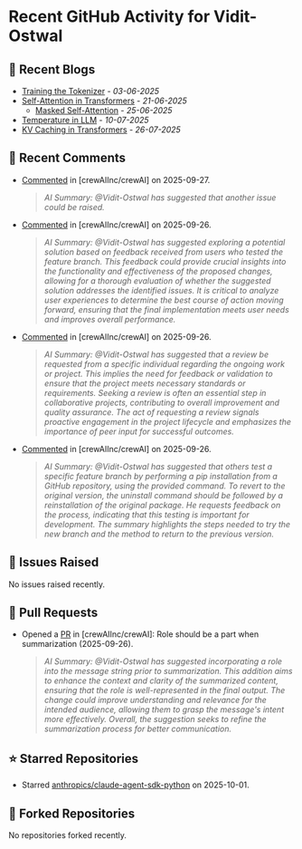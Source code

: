# Recent GitHub Activity for Vidit-Ostwal

## 📝 Recent Blogs
- [Training the Tokenizer](https://www.notion.so/207e478805d48090b34fcc5c8e8c3c01?v=207e478805d480cfac6c000ca3c80482) - *03-06-2025*
- [Self-Attention in Transformers](https://www.notion.so/viditostwal/Self-Attention-in-Transformers-216e478805d48005b515fac90e1d76e0) - *21-06-2025*
  - [Masked Self-Attention](https://www.notion.so/viditostwal/Self-Attention-in-Transformers-216e478805d48005b515fac90e1d76e0) - *25-06-2025*
- [Temperature in LLM](https://open.substack.com/pub/viditostwal/p/how-does-temperature-changes-the?r=m52qu&utm_campaign=post&utm_medium=web&showWelcomeOnShare=false) - *10-07-2025*
- [KV Caching in Transformers](https://open.substack.com/pub/viditostwal/p/kv-key-value-cache-in-transformers?r=m52qu&utm_campaign=post&utm_medium=web&showWelcomeOnShare=false) - *26-07-2025*
## 💬 Recent Comments
- [Commented](https://github.com/crewAIInc/crewAI/pull/3225#issuecomment-3341342430) in [crewAIInc/crewAI] on 2025-09-27.
  > *AI Summary: @Vidit-Ostwal has suggested that another issue could be raised.*
- [Commented](https://github.com/crewAIInc/crewAI/pull/3591#issuecomment-3339914567) in [crewAIInc/crewAI] on 2025-09-26.
  > *AI Summary: @Vidit-Ostwal has suggested exploring a potential solution based on feedback received from users who tested the feature branch. This feedback could provide crucial insights into the functionality and effectiveness of the proposed changes, allowing for a thorough evaluation of whether the suggested solution addresses the identified issues. It is critical to analyze user experiences to determine the best course of action moving forward, ensuring that the final implementation meets user needs and improves overall performance.*
- [Commented](https://github.com/crewAIInc/crewAI/pull/3601#issuecomment-3339015287) in [crewAIInc/crewAI] on 2025-09-26.
  > *AI Summary: @Vidit-Ostwal has suggested that a review be requested from a specific individual regarding the ongoing work or project. This implies the need for feedback or validation to ensure that the project meets necessary standards or requirements. Seeking a review is often an essential step in collaborative projects, contributing to overall improvement and quality assurance. The act of requesting a review signals proactive engagement in the project lifecycle and emphasizes the importance of peer input for successful outcomes.*
- [Commented](https://github.com/crewAIInc/crewAI/issues/2885#issuecomment-3338740438) in [crewAIInc/crewAI] on 2025-09-26.
  > *AI Summary: @Vidit-Ostwal has suggested that others test a specific feature branch by performing a pip installation from a GitHub repository, using the provided command. To revert to the original version, the uninstall command should be followed by a reinstallation of the original package. He requests feedback on the process, indicating that this testing is important for development. The summary highlights the steps needed to try the new branch and the method to return to the previous version.*

## 🐛 Issues Raised
No issues raised recently.

## 🚀 Pull Requests
- Opened a [PR](https://github.com/crewAIInc/crewAI/pull/3601) in [crewAIInc/crewAI]: Role should be a part when summarization (2025-09-26).
  > *AI Summary: @Vidit-Ostwal has suggested incorporating a role into the message string prior to summarization. This addition aims to enhance the context and clarity of the summarized content, ensuring that the role is well-represented in the final output. The change could improve understanding and relevance for the intended audience, allowing them to grasp the message's intent more effectively. Overall, the suggestion seeks to refine the summarization process for better communication.*

## ⭐ Starred Repositories
- Starred [anthropics/claude-agent-sdk-python](https://github.com/anthropics/claude-agent-sdk-python) on 2025-10-01.

## 🍴 Forked Repositories
No repositories forked recently.
